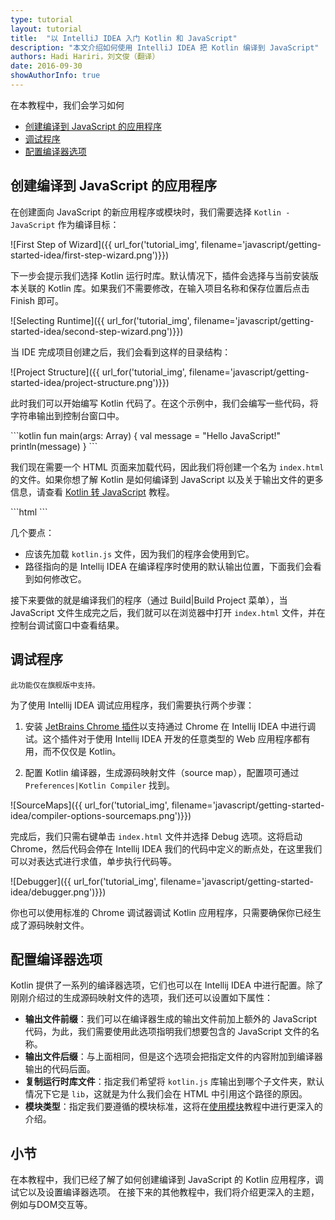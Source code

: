 ```yaml
---
type: tutorial
layout: tutorial
title:  "以 IntelliJ IDEA 入门 Kotlin 和 JavaScript"
description: "本文介绍如何使用 IntelliJ IDEA 把 Kotlin 编译到 JavaScript"
authors: Hadi Hariri，刘文俊（翻译）
date: 2016-09-30
showAuthorInfo: true
---
```


在本教程中，我们会学习如何

* [创建编译到 JavaScript 的应用程序](#创建编译到-javascript-的应用程序)
* [调试程序](#调试程序)
* [配置编译器选项](#配置编译器选项)


## 创建编译到 JavaScript 的应用程序

在创建面向 JavaScript 的新应用程序或模块时，我们需要选择 `Kotlin - JavaScript` 作为编译目标：

 
 ![First Step of Wizard]({{ url_for('tutorial_img', filename='javascript/getting-started-idea/first-step-wizard.png')}})
 
下一步会提示我们选择 Kotlin 运行时库。默认情况下，插件会选择与当前安装版本关联的 Kotlin 库。<!--
-->如果我们不需要修改，在输入项目名称和保存位置后<!--
-->点击 Finish 即可。
 
![Selecting Runtime]({{ url_for('tutorial_img', filename='javascript/getting-started-idea/second-step-wizard.png')}})
 
当 IDE 完成项目创建之后，我们会看到这样的目录结构：
 
![Project Structure]({{ url_for('tutorial_img', filename='javascript/getting-started-idea/project-structure.png')}})

此时我们可以开始编写 Kotlin 代码了。在这个示例中，我们会编写一些代码，将字符串<!--
-->输出到控制台窗口中。

<div class="sample" markdown="1" theme="idea" data-target-platform="js">
```kotlin
fun main(args: Array<String>) {
    val message = "Hello JavaScript!"
    println(message)
}
```
</div>

我们现在需要一个 HTML 页面来加载代码，因此我们将创建一个名为 `index.html` 的文件。如果你想了解 Kotlin 是如何编译到 JavaScript 以及关于输出文件的更多信息，<!--
-->请查看 [Kotlin 转 JavaScript](../kotlin-to-javascript/kotlin-to-javascript.html) 教程。

<div class="sample" markdown="1" theme="idea" mode="xml" auto-indent="false">
```html 
<!DOCTYPE html>
<html lang="en">
    <head>
        <meta charset="UTF-8">
        <title>Console Output</title>
    </head>
    <body>
        <script type="text/javascript" src="out/production/sampleapp/lib/kotlin.js"></script>
        <script type="text/javascript" src="out/production/sampleapp/sampleapp.js"></script>
    </body>
</html>
```
</div>

几个要点：

* 应该先加载 `kotlin.js` 文件，因为我们的程序会使用到它。
* 路径指向的是 Intellij IDEA 在编译程序时使用的默认输出位置，下面我们会看到如何修改它。

接下来要做的就是编译我们的程序（通过 Build\|Build Project 菜单），当 JavaScript 文件生成完之后，我们就可以在浏览器中打开 `index.html` 文件，并在<!--
-->控制台调试窗口中查看结果。

## 调试程序

`此功能仅在旗舰版中支持。`

为了使用 Intellij IDEA 调试应用程序，我们需要执行两个步骤：

1. 安装 [JetBrains Chrome 插件](https://chrome.google.com/webstore/detail/jetbrains-ide-support/hmhgeddbohgjknpmjagkdomcpobmllji?hl=en)以支持通过 Chrome 在 Intellij IDEA 中进行调试。<!--
-->这个插件对于使用 Intellij IDEA 开发的任意类型的 Web 应用程序都有用，而不仅仅是 Kotlin。

2. 配置 Kotlin 编译器，生成源码映射文件（source map），配置项可通过 `Preferences|Kotlin Compiler` 找到。

![SourceMaps]({{ url_for('tutorial_img', filename='javascript/getting-started-idea/compiler-options-sourcemaps.png')}})

完成后，我们只需右键单击 `index.html` 文件并选择 Debug 选项。这将启动 Chrome，然后代码会停在 Intellij IDEA 我们的代码中定义的断点处，<!--
-->在这里我们可以对表达式进行求值，单步执行代码等。

![Debugger]({{ url_for('tutorial_img', filename='javascript/getting-started-idea/debugger.png')}})

你也可以使用标准的 Chrome 调试器调试 Kotlin 应用程序，只需要确保你已经生成了源码映射文件。

## 配置编译器选项

Kotlin 提供了一系列的编译器选项，它们也可以在 Intellij IDEA 中进行配置。除了刚刚介绍过的生成源码映射文件的选项，<!--
-->我们还可以设置如下属性：

* **输出文件前缀**：我们可以在编译器生成的输出文件前加上额外的 JavaScript 代码，为此，我们需要使用此选项指明我们想要包含的 JavaScript 文件的名称。
* **输出文件后缀**：与上面相同，但是这个选项会把指定文件的内容附加到编译器输出的代码后面。
* **复制运行时库文件**：指定我们希望将 `kotlin.js` 库输出到哪个子文件夹，默认情况下它是 `lib`，这就是为什么我们会在 HTML 中引用这个路径的原因。
* **模块类型**：指定我们要遵循的模块标准，这将在[使用模块](../working-with-modules/working-with-modules.html)教程中进行更深入的介绍。

## 小节

在本教程中，我们已经了解了如何创建编译到 JavaScript 的 Kotlin 应用程序，调试它以及设置编译器选项。 在接下来的其他教程中，我们将介绍更深入的主题，例如与DOM交互等。






